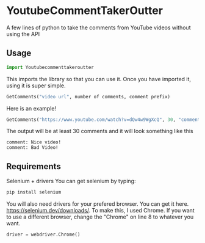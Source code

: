 # YoutubeCommentTakerOutter
A few lines of python to take the comments from YouTube videos without using the API
## Usage
```python
import Youtubecommenttakeroutter
```
This imports the library so that you can use it. Once you have imported it, using it is super simple.
```python
GetComments("video url", number of comments, comment prefix)
```
Here is an example!
```python
GetComments("https://www.youtube.com/watch?v=dQw4w9WgXcQ", 30, "comment:")
```
The output will be at least 30 comments and it will look something like this
```text
comment: Nice video!
comment: Bad Video!
```
## Requirements
Selenium + drivers
You can get selenium by typing:
```bash
pip install selenium
```
You will also need drivers for your prefered browser. You can get it here. https://selenium.dev/downloads/. To make this, I used Chrome. If you want to use a different browser, change the "Chrome" on line 8 to whatever you want.
```python
driver = webdriver.Chrome()
```
